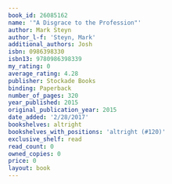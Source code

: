 ```yaml
---
book_id: 26085162
name: '"A Disgrace to the Profession"'
author: Mark Steyn
author_l-f: 'Steyn, Mark'
additional_authors: Josh
isbn: 0986398330
isbn13: 9780986398339
my_rating: 0
average_rating: 4.28
publisher: Stockade Books
binding: Paperback
number_of_pages: 320
year_published: 2015
original_publication_year: 2015
date_added: '2/28/2017'
bookshelves: altright
bookshelves_with_positions: 'altright (#120)'
exclusive_shelf: read
read_count: 0
owned_copies: 0
price: 0
layout: book
---
```

